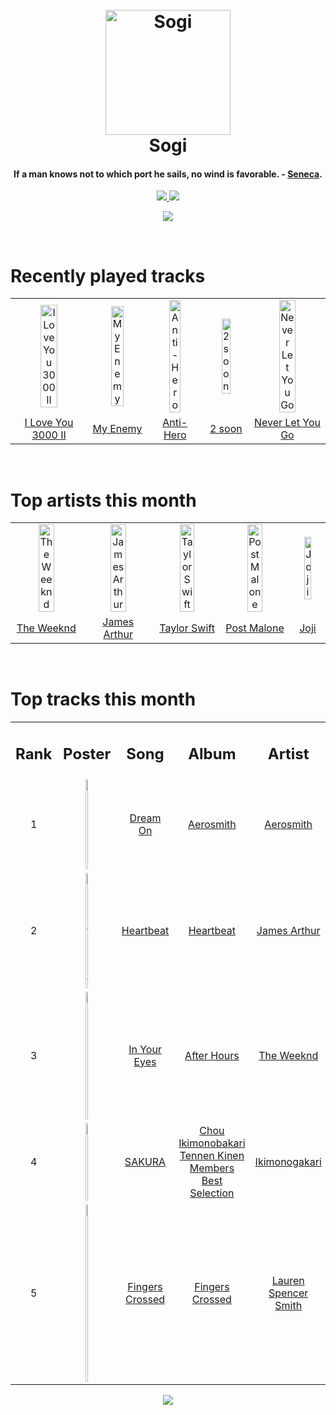 <h1 align='center'>
  <br>
  <a href='https://www.youtube.com/watch?v=dQw4w9WgXcQ'><img src='https://i.ibb.co/XYSwTqV/kaguya-modified.png' alt='Sogi' width='200'></a>
  <br>
  Sogi
  <br>
</h1>

<h4 align='center'>If a man knows not to which port he sails, no wind is favorable.   - <a href='https://duckduckgo.com/?q=Seneca' target='_blank'>Seneca</a>.</h4>

<p align='center'>
  <a href='https://discord.gg/96EA7ENfV9'>
    <img src='https://img.shields.io/discord/775232281954353183?color=blue&label=Discord'>
  </a>
  <a href='https://sxoxgxi.pythonanywhere.com/'><img src='https://img.shields.io/website?down_color=red&down_message=offline&label=Blog&up_color=light%20green&up_message=online&url=https%3A%2F%2Fsxoxgxi.pythonanywhere.com'></a>
</p>
<p status, align='center'>
  <a href='https://open.spotify.com/user/317777c47jvjnq6zzzwbijw6gbmi'>
    <img src='https://img.shields.io/badge/Sogi-Offline-&?style=social&logo=spotify'>
  </a>
</p status>
<!------ RECENTLY PLAYED ------>

<p recentlyplayed, float='left'>
  <br>
  <h1>Recently played tracks</h1>
  <p></p>
  <table style='width:100%'>
    <tr align='center'>
      <td><img class='artists' src='https://i.scdn.co/image/ab67616d0000b273488df3d22b1f5c0ea15b686a' alt='I Love You 3000 II' style='width:50%'>
      </td>
      <td><img class='artists' src='https://i.scdn.co/image/ab67616d0000b273be4ab46eca6cb3c83df15057' alt='My Enemy' style='width:50%'>
      </td>
      <td><img class='artists' src='https://i.scdn.co/image/ab67616d0000b273bb54dde68cd23e2a268ae0f5' alt='Anti-Hero' style='width:50%'>
      </td>
      <td><img class='artists' src='https://i.scdn.co/image/ab67616d0000b273c3c387d65d710a1909ad410d' alt='2 soon' style='width:50%'>
      </td>
      <td><img class='artists' src='https://i.scdn.co/image/ab67616d0000b273f99f5ad20b537f4df7782ec7' alt='Never Let You Go' style='width:50%'>
      </td>
    </tr>
    <tr align='center'>
      <td>
      <a href='https://open.spotify.com/track/3witRpHWHqArlnt6GTlH2Y'>I Love You 3000 II</a>
      </td>
      <td>
      <a href='https://open.spotify.com/track/1KWLVqVGVrPSVFdprFX82P'>My Enemy</a>
      </td>
      <td>
      <a href='https://open.spotify.com/track/0V3wPSX9ygBnCm8psDIegu'>Anti-Hero</a>
      </td>
      <td>
      <a href='https://open.spotify.com/track/5SlU0Yhi51jobhEiGE4xDv'>2 soon</a>
      </td>
      <td>
      <a href='https://open.spotify.com/track/18uwiumVN4mTME79MT2pTV'>Never Let You Go</a>
      </td>
    </tr>
  </table>
</p recentlyplayed>
<!------ .RECENTLY PLAYED ------>
<!------ TOP ARTISTS ------>

<p topartists, float='left'>
  <br>
  <h1>Top artists this month</h1>
  <p></p>
  <table style='width:100%'>
    <tr align='center'>
      <td><img class='artists' src='https://i.scdn.co/image/ab6761610000e5ebb5f9e28219c169fd4b9e8379' alt='The Weeknd' style='width:50%'>
      </td>
      <td><img class='artists' src='https://i.scdn.co/image/ab6761610000e5eb6867a4ce52401bd378bb5179' alt='James Arthur' style='width:50%'>
      </td>
      <td><img class='artists' src='https://i.scdn.co/image/ab6761610000e5eb5a00969a4698c3132a15fbb0' alt='Taylor Swift' style='width:50%'>
      </td>
      <td><img class='artists' src='https://i.scdn.co/image/ab6761610000e5ebb894ef9fa437b0389c5567cc' alt='Post Malone' style='width:50%'>
      </td>
      <td><img class='artists' src='https://i.scdn.co/image/ab6761610000e5eb4111c95b5f430c3265c7304b' alt='Joji' style='width:50%'>
      </td>
    </tr>
    <tr align='center'>
      <td>
      <a href='https://open.spotify.com/artist/1Xyo4u8uXC1ZmMpatF05PJ'>The Weeknd</a>
      </td>
      <td>
      <a href='https://open.spotify.com/artist/4IWBUUAFIplrNtaOHcJPRM'>James Arthur</a>
      </td>
      <td>
      <a href='https://open.spotify.com/artist/06HL4z0CvFAxyc27GXpf02'>Taylor Swift</a>
      </td>
      <td>
      <a href='https://open.spotify.com/artist/246dkjvS1zLTtiykXe5h60'>Post Malone</a>
      </td>
      <td>
      <a href='https://open.spotify.com/artist/3MZsBdqDrRTJihTHQrO6Dq'>Joji</a>
      </td>
    </tr>
  </table>
</p topartists>
<!------ .TOP ARTISTS ------>

<!------ TOP SONGS ------>

<p topsongs, float='left' >
  <br>
  <h1>Top tracks this month</h1>
  <p></p>
  <table style='width:100%'>
    <tr align='center'>
      <td>
      <h2>Rank</h2>
      </td>
      <td>
      <h2>Poster</h2>
      </td>
      <td>
      <h2>Song</h2>
      </td>
      <td>
      <h2>Album</h2>
      </td>
      <td>
      <h2>Artist</h2>
      </td>
    </tr>
    <tr align='center'>
      <td>
      1
      </td>
      <td><img class='artists' src='https://i.scdn.co/image/ab67616d0000b273b11078ee23dcd99e085ac33e' alt='Dream On' style='width:10%'>
      </td>
      <td>
      <a href='https://open.spotify.com/track/5MxNLUsfh7uzROypsoO5qe'>Dream On</a>
      </td>
      <td>
      <a href='https://open.spotify.com/album/19lEZSnCCbVEkKchoPQWDZ'>Aerosmith</a>
      </td>
      <td>
      <a href='https://open.spotify.com/artist/7Ey4PD4MYsKc5I2dolUwbH'>Aerosmith</a>
      </td>
    </tr>
    <tr align='center'>
      <td>
      2
      </td>
      <td><img class='artists' src='https://i.scdn.co/image/ab67616d0000b2730a706b8e00e9f8438c8a6d3d' alt='Heartbeat' style='width:10%'>
      </td>
      <td>
      <a href='https://open.spotify.com/track/2RSHP21KqTUkCfy4xgwuN1'>Heartbeat</a>
      </td>
      <td>
      <a href='https://open.spotify.com/album/5Bsydl8rvTJkqZBFU8vv0d'>Heartbeat</a>
      </td>
      <td>
      <a href='https://open.spotify.com/artist/4IWBUUAFIplrNtaOHcJPRM'>James Arthur</a>
      </td>
    </tr>
    <tr align='center'>
      <td>
      3
      </td>
      <td><img class='artists' src='https://i.scdn.co/image/ab67616d0000b2738863bc11d2aa12b54f5aeb36' alt='In Your Eyes' style='width:10%'>
      </td>
      <td>
      <a href='https://open.spotify.com/track/7szuecWAPwGoV1e5vGu8tl'>In Your Eyes</a>
      </td>
      <td>
      <a href='https://open.spotify.com/album/4yP0hdKOZPNshxUOjY0cZj'>After Hours</a>
      </td>
      <td>
      <a href='https://open.spotify.com/artist/1Xyo4u8uXC1ZmMpatF05PJ'>The Weeknd</a>
      </td>
    </tr>
    <tr align='center'>
      <td>
      4
      </td>
      <td><img class='artists' src='https://i.scdn.co/image/ab67616d0000b2734ff62a8bad528d3b04d0794e' alt='SAKURA' style='width:10%'>
      </td>
      <td>
      <a href='https://open.spotify.com/track/1lTfD2M6UpJRWi3YLb8qb5'>SAKURA</a>
      </td>
      <td>
      <a href='https://open.spotify.com/album/6CM8A3Uhws8mAcNOxpBRNq'>Chou Ikimonobakari Tennen Kinen Members Best Selection</a>
      </td>
      <td>
      <a href='https://open.spotify.com/artist/5YneEA2nLtAhkD5t2769lZ'>Ikimonogakari</a>
      </td>
    </tr>
    <tr align='center'>
      <td>
      5
      </td>
      <td><img class='artists' src='https://i.scdn.co/image/ab67616d0000b273d455dcb7c245d4ef1646d38e' alt='Fingers Crossed' style='width:10%'>
      </td>
      <td>
      <a href='https://open.spotify.com/track/3yMC1KsTwh0ceXdIe4QQAQ'>Fingers Crossed</a>
      </td>
      <td>
      <a href='https://open.spotify.com/album/7i5dqey54xo8F2flVer0yY'>Fingers Crossed</a>
      </td>
      <td>
      <a href='https://open.spotify.com/artist/79AyR6ATpj2LTPxfb6FX50'>Lauren Spencer Smith</a>
      </td>
    </tr>
  </table>
</p topsongs>
<!------ .TOP SONGS ------>
<p align='center'>
  <img src='https://profile-counter.glitch.me/sxoxgxi/count.svg'>
</p>
